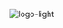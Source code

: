 ![logo-light](https://github.com/imanshu03/magic-plug/assets/35104014/23929ab7-b73c-41d2-af6f-6c8eae3accab)

